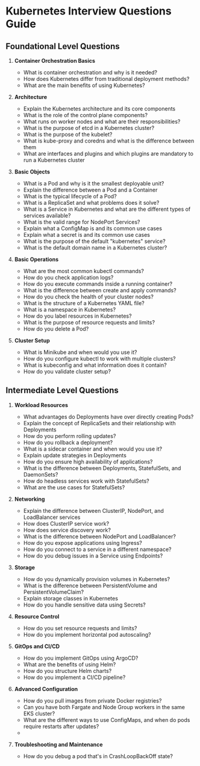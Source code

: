 # Kubernetes Interview Questions Guide

## Foundational Level Questions

1. **Container Orchestration Basics**
   - What is container orchestration and why is it needed?
   - How does Kubernetes differ from traditional deployment methods?
   - What are the main benefits of using Kubernetes?

2. **Architecture**
   - Explain the Kubernetes architecture and its core components
   - What is the role of the control plane components?
   - What runs on worker nodes and what are their responsibilities?
   - What is the purpose of etcd in a Kubernetes cluster?
   - What is the purpose of the kubelet?
   - What is kube-proxy and coredns and what is the difference between them
   - What are interfaces and plugins and which plugins are mandatory to run a Kubernetes cluster

3. **Basic Objects**
   - What is a Pod and why is it the smallest deployable unit?
   - Explain the difference between a Pod and a Container
   - What is the typical lifecycle of a Pod?
   - What is a ReplicaSet and what problems does it solve?
   - What is a Service in Kubernetes and what are the different types of services available?
   - What is the valid range for NodePort Services?
   - Explain what a ConfigMap is and its common use cases
   - Explain what a secret is and its common use cases
   - What is the purpose of the default "kubernetes" service?
   - What is the default domain name in a Kubernetes cluster?

4. **Basic Operations**
   - What are the most common kubectl commands?
   - How do you check application logs?
   - How do you execute commands inside a running container?
   - What is the difference between create and apply commands?
   - How do you check the health of your cluster nodes?
   - What is the structure of a Kubernetes YAML file?
   - What is a namespace in Kubernetes?
   - How do you label resources in Kubernetes?
   - What is the purpose of resource requests and limits?
   - How do you delete a Pod?

5. **Cluster Setup**
   - What is Minikube and when would you use it?
   - How do you configure kubectl to work with multiple clusters?
   - What is kubeconfig and what information does it contain?
   - How do you validate cluster setup?


## Intermediate Level Questions

1. **Workload Resources**
   - What advantages do Deployments have over directly creating Pods?
   - Explain the concept of ReplicaSets and their relationship with Deployments
   - How do you perform rolling updates?
   - How do you rollback a deployment?
   - What is a sidecar container and when would you use it?
   - Explain update strategies in Deployments
   - How do you ensure high availability of applications?
   - What is the difference between Deployments, StatefulSets, and DaemonSets?
   - How do headless services work with StatefulSets?
   - What are the use cases for StatefulSets?

2. **Networking**
   - Explain the difference between ClusterIP, NodePort, and LoadBalancer services
   - How does ClusterIP service work?
   - How does service discovery work?
   - What is the difference between NodePort and LoadBalancer?
   - How do you expose applications using Ingress?
   - How do you connect to a service in a different namespace?
   - How do you debug issues in a Service using Endpoints?

3. **Storage**
   - How do you dynamically provision volumes in Kubernetes?
   - What is the difference between PersistentVolume and PersistentVolumeClaim?
   - Explain storage classes in Kubernetes
   - How do you handle sensitive data using Secrets?

4. **Resource Control**
   - How do you set resource requests and limits?
   - How do you implement horizontal pod autoscaling?

5. **GitOps and CI/CD**
   - How do you implement GitOps using ArgoCD?
   - What are the benefits of using Helm?
   - How do you structure Helm charts?
   - How do you implement a CI/CD pipeline?

6. **Advanced Configuration**
   - How do you pull images from private Docker registries?
   - Can you have both Fargate and Node Group workers in the same EKS cluster?
   - What are the different ways to use ConfigMaps, and when do pods require restarts after updates?
   - 

7. **Troubleshooting and Maintenance**
   - How do you debug a pod that's in CrashLoopBackOff state?